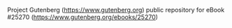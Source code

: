 Project Gutenberg (https://www.gutenberg.org) public repository for eBook #25270 (https://www.gutenberg.org/ebooks/25270)
